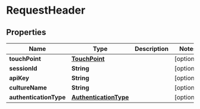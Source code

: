 
# RequestHeader

## Properties
Name | Type | Description | Notes
------------ | ------------- | ------------- | -------------
**touchPoint** | [**TouchPoint**](TouchPoint.md) |  |  [optional]
**sessionId** | **String** |  |  [optional]
**apiKey** | **String** |  |  [optional]
**cultureName** | **String** |  |  [optional]
**authenticationType** | [**AuthenticationType**](AuthenticationType.md) |  |  [optional]



